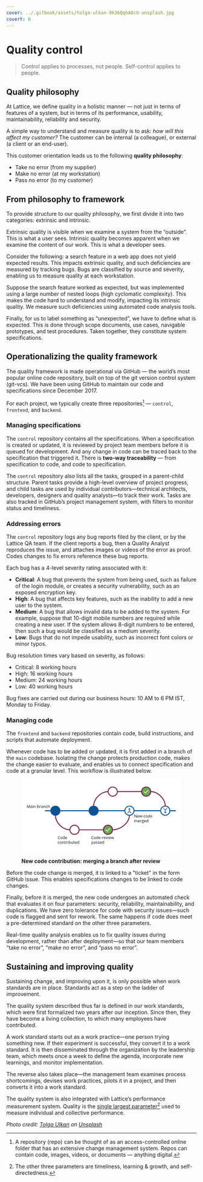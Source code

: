 ```yaml
---
cover: ../.gitbook/assets/tolga-ulkan-9k36QqhA0cU-unsplash.jpg
coverY: 0
---
```


# Quality control

> Control applies to processes, not people. Self-control applies to people.

## Quality philosophy

At Lattice, we define quality in a holistic manner — not just in terms of features of a system, but in terms of its performance, usability, maintainability, reliability and security.

A simple way to understand and measure quality is to ask: _how will this affect my customer?_ The customer can be internal (a colleague), or external (a client or an end-user).

This customer orientation leads us to the following **quality philosophy**:

* Take no error (from my supplier)
* Make no error (at my workstation)
* Pass no error (to my customer)

## From philosophy to framework

To provide structure to our quality philosophy, we first divide it into two categories: extrinsic and intrinsic.

Extrinsic quality is visible when we examine a system from the “outside”. This is what a user sees. Intrinsic quality becomes apparent when we examine the content of our work. This is what a developer sees.

Consider the following: a search feature in a web app does not yield expected results. This impacts extrinsic quality, and such deficiencies are measured by tracking bugs. Bugs are classified by source and severity, enabling us to measure quality at each workstation.

Suppose the search feature worked as expected, but was implemented using a large number of nested loops (high cyclomatic complexity). This makes the code hard to understand and modify, impacting its intrinsic quality. We measure such deficiencies using automated code analysis tools.

Finally, for us to label something as “unexpected”, we have to define what is expected. This is done through scope documents, use cases, navigable prototypes, and test procedures. Taken together, they constitute system specifications.

## Operationalizing the quality framework

The quality framework is made operational via GitHub — the world’s most popular online code repository, built on top of the git version control system (git-vcs). We have been using GitHub to maintain our code and specifications since December 2017.

For each project, we typically create three repositories[^1] — `control`, `frontend`, and `backend`.

### Managing specifications

The `control` repository contains all the specifications. When a specification is created or updated, it is reviewed by project team members before it is queued for development. And any change in code can be traced back to the specification that triggered it. There is **two-way traceability** — from specification to code, and code to specification.

The `control` repository also lists all the tasks, grouped in a parent-child structure. Parent tasks provide a high-level overview of project progress, and child tasks are used by individual contributors—technical architects, developers, designers and quality analysts—to track their work. Tasks are also tracked in GitHub’s project management system, with filters to monitor status and timeliness.

### Addressing errors

The `control` repository logs any bug reports filed by the client, or by the Lattice QA team. If the client reports a bug, then a Quality Analyst reproduces the issue, and attaches images or videos of the error as proof. Codes changes to fix errors reference these bug reports.

Each bug has a 4-level severity rating associated with it:

* **Critical**: A bug that prevents the system from being used, such as failure of the login module, or creates a security vulnerability, such as an exposed encryption key.
* **High**: A bug that affects key features, such as the inability to add a new user to the system.
* **Medium**: A bug that allows invalid data to be added to the system. For example, suppose that 10-digit mobile numbers are required while creating a new user. If the system allows 8-digit numbers to be entered, then such a bug would be classified as a medium severity.
* **Low**: Bugs that do not impede usability, such as incorrect font colors or minor typos.

Bug resolution times vary based on severity, as follows:

* Critical: 8 working hours
* High: 16 working hours
* Medium: 24 working hours
* Low: 40 working hours

Bug fixes are carried out during our business hours: 10 AM to 6 PM IST, Monday to Friday.

### Managing code

The `frontend` and `backend` repositories contain code, build instructions, and scripts that automate deployment.

Whenever code has to be added or updated, it is first added in a branch of the `main` codebase. Isolating the change protects production code, makes the change easier to evaluate, and enables us to connect specification and code at a granular level. This workflow is illustrated below.

<figure><img src="../.gitbook/assets/merging-branch.png" alt=""><figcaption><p><strong>New code contribution: merging a branch after review</strong></p></figcaption></figure>

Before the code change is merged, it is linked to a "ticket" in the form GitHub issue. This enables specifications changes to be linked to code changes.

Finally, before it is merged, the new code undergoes an automated check that evaluates it on four parameters: security, reliability, maintainability, and duplications. We have zero tolerance for code with security issues—such code is flagged and sent for rework. The same happens if code does meet a pre-determined standard on the other three parameters.

Real-time quality analysis enables us to fix quality issues during development, rather than after deployment—so that our team members “take no error”, “make no error”, and “pass no error”.

## Sustaining and improving quality

Sustaining change, and improving upon it, is only possible when work standards are in place. Standards act as a step on the ladder of improvement.

The quality system described thus far is defined in our work standards, which were first formalized two years after our inception. Since then, they have become a living collection, to which many employees have contributed.

A work standard starts out as a work practice—one person trying something new. If their experiment is successful, they convert it to a work standard. It is then disseminated through the organization by the leadership team, which meets once a week to define the agenda, incorporate new learnings, and monitor implementation.

The reverse also takes place—the management team examines process shortcomings, devises work practices, pilots it in a project, and then converts it into a work standard.

The quality system is also integrated with Lattice’s performance measurement system. Quality is the [single largest parameter](#user-content-fn-2)[^2] used to measure individual and collective performance.



_Photo credit:_ [_Tolga Ulkan_](https://unsplash.com/@tolga__?utm_content=creditCopyText\&utm_medium=referral\&utm_source=unsplash) _on_ [_Unsplash_](https://unsplash.com/photos/yellow-and-brown-leaves-on-white-ceramic-tiles-9k36QqhA0cU?utm_content=creditCopyText\&utm_medium=referral\&utm_source=unsplash)

[^1]: A repository (repo) can be thought of as an access-controlled online folder that has an extensive change management system. Repos can contain code, images, videos, or documents — anything digital.

[^2]: The other three parameters are timeliness, learning & growth, and self-directedness.
